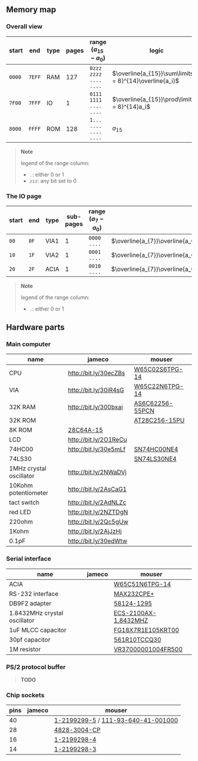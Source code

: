 ## Memory map
### Overall view
| start  | end    | type         | pages | range ($a_{15} - a_{0}$) | logic                                                     |
| ------ | ------ | ------------ | ----- | ------------------------ | --------------------------------------------------------- |
| `0000` | `7EFF` | $\text{RAM}$ | $127$ | `0zzz zzzz .... ....`    | $\overline{a_{15}}\sum\limits_{i = 8}^{14}\overline{a_i}$ |
| `7F00` | `7FFF` | $\text{IO}$  |   $1$ | `0111 1111 .... ....`    | $\overline{a_{15}}\prod\limits_{i = 8}^{14}a_i$           |
| `8000` | `FFFF` | $\text{ROM}$ | $128$ | `1... .... .... ....`    | $a_{15}$                                                  |

> **Note**
>
> legend of the range column:
> - `.`: either $0$ or $1$
> - `zzz`: any bit set to $0$

### The IO page
| start | end  | type          | sub-pages | range ($a_{7} - a_{0}$) | logic                                                              |
| ----- | ---- | ------------- | --------- | ----------------------- | ------------------------------------------------------------------ |
| `00`  | `0F` | $\text{VIA1}$ | $1$       | `0000 ....`             | $\overline{a_{7}}\overline{a_{6}}\overline{a_{5}}\overline{a_{4}}$ |
| `10`  | `1F` | $\text{VIA2}$ | $1$       | `0001 ....`             | $\overline{a_{7}}\overline{a_{6}}\overline{a_{5}}a_{4}$            |
| `20`  | `2F` | $\text{ACIA}$ | $1$       | `0010 ....`             | $\overline{a_{7}}\overline{a_{6}}a_{5}\overline{a_{4}}$            |

> **Note**
>
> legend of the range column:
> - `.`: either $0$ or $1$

## Hardware parts
### Main computer
| name                    | jameco                | mouser            |
| ----------------------- | --------------------- | ----------------- |
| CPU                     | http://bit.ly/30ecZBs | [W65C02S6TPG-14]  |
| VIA                     | http://bit.ly/30iR4sG | [W65C22N6TPG-14]  |
| 32K RAM                 | http://bit.ly/300bxai | [AS6C62256-55PCN] |
| 32K ROM                 |                       | [AT28C256-15PU]   |
| 8K ROM                  | [28C64A-15]           |                   |
| LCD                     | http://bit.ly/2O1ReCu |                   |
| 74HC00                  | http://bit.ly/30e5mLf | [SN74HC00NE4]     |
| 74LS30                  |                       | [SN74LS30NE4]     |
| 1MHz crystal oscillator | http://bit.ly/2NWaDVj |                   |
| 10Kohm potentiometer    | http://bit.ly/2AsCaG1 |                   |
| tact switch             | http://bit.ly/2AdNLZc |                   |
| red LED                 | http://bit.ly/2NZTDgN |                   |
| 220ohm                  | http://bit.ly/2Qc5gUw |                   |
| 1Kohm                   | http://bit.ly/2AjJzHj |                   |
| 0.1pF                   | http://bit.ly/30edWtw |                   |

### Serial interface
| name                         | jameco                | mouser                 |
| ---------------------------- | --------------------- | ---------------------- |
| ACIA                         |                       | [W65C51N6TPG-14]       |
| RS-232 interface             |                       | [MAX232CPE+]           |
| DB9F2 adapter                |                       | [58124-1295]           |
| 1.8432MHz crystal oscillator |                       | [ECS-2100AX-1.8432MHZ] |
| 1uF MLCC capacitor           |                       | [FG18X7R1E105KRT00]    |
| 30pf capacitor               |                       | [561R10TCCQ30]         |
| 1M resistor                  |                       | [VR37000001004FR500]   |

### PS/2 protocol buffer

> **TODO**

### Chip sockets

| pins | jameco | mouser                                 |
| ---- | ------ | -------------------------------------- |
| 40   |        | [1-2199299-5] / [111-93-640-41-001000] |
| 28   |        | [4828-3004-CP]                         |
| 16   |        | [1-2199298-4]                          |
| 14   |        | [1-2199298-3]                          |


[28C64A-15]: https://www.jameco.com/z/AT28C64B-15P-Major-Brands-IC-28C64A-15-EEPROM-64K-Bit-CMOS_74827.html

[W65C51N6TPG-14]: https://www.mouser.fr/ProductDetail/Western-Design-Center-WDC/W65C51N6TPG-14?qs=AgbsAOSw7WDdUCKSkUixbw%3D%3D
[W65C02S6TPG-14]: https://www.mouser.fr/ProductDetail/Western-Design-Center-WDC/W65C02S6TPG-14?qs=opBjA1TV903lvWo9AEKH5w%3D%3D
[W65C22N6TPG-14]: https://www.mouser.fr/ProductDetail/Western-Design-Center-WDC/W65C22N6TPG-14?qs=opBjA1TV901DbgJ9rfcBoQ%3D%3D
[AS6C62256-55PCN]: https://www.mouser.fr/ProductDetail/Alliance-Memory/AS6C62256-55PCN?qs=LD2UibpCYJqgbIupMJnGTQ%3D%3D
[AT28C256-15PU]: https://www.mouser.fr/ProductDetail/Microchip-Technology/AT28C256-15PU?qs=MAR%2F2X5XOp7eAU2%2FlNw9oA%3D%3D
[SN74HC00NE4]: https://www.mouser.fr/ProductDetail/Texas-Instruments/SN74HC00NE4?qs=mE33ZKBHyE4uNJ8383x2vg%3D%3D
[MAX232CPE+]: https://www.mouser.fr/ProductDetail/Analog-Devices-Maxim-Integrated/MAX232CPE%2B?qs=1THa7WoU59H6WLBcdj%252BTOQ%3D%3D
[58124-1295]: https://www.mouser.fr/ProductDetail/CCS/58124-1295?qs=17u8i%2FzlE89zr48r6Br%252BoA%3D%3D
[ECS-2100AX-1.8432MHZ]: https://www.mouser.fr/ProductDetail/ECS/ECS-2100AX-1.8432MHZ?qs=7cQpS2oZOEMv8URpRm%2FrTg%3D%3D
[FG18X7R1E105KRT00]: https://www.mouser.fr/ProductDetail/TDK/FG18X7R1E105KRT00?qs=sGAEpiMZZMukHu%252BjC5l7YTvFF0ytHSxtoC4NbnbovTo%3D
[561R10TCCQ30]: https://www.mouser.fr/ProductDetail/Vishay/561R10TCCQ30?qs=sGAEpiMZZMukHu%252BjC5l7YQBS4TczbHi4IrZt%2Fqz%2FGVA%3D
[VR37000001004FR500]: https://www.mouser.fr/ProductDetail/Vishay-BC-Components/VR37000001004FR500?qs=Iqe6t0HYRD4lz%252B2cDrCA1g%3D%3D
[SN74LS30NE4]: https://www.mouser.fr/ProductDetail/Texas-Instruments/SN74LS30NE4?qs=SL3LIuy2dWwsgWE7AHV5lg%3D%3D

[1-2199299-5]: https://www.mouser.fr/ProductDetail/TE-Connectivity/1-2199299-5?qs=fK8dlpkaUMthXjoyadQV1Q%3D%3D
[111-93-640-41-001000]: https://www.mouser.fr/ProductDetail/Mill-Max/111-93-640-41-001000?qs=WZeyYeqMOWdiMTxI6nZMPA%3D%3D
[4828-3004-CP]: https://www.mouser.fr/ProductDetail/3M-Electronic-Solutions-Division/4828-3004-CP?qs=mroHWPoUHBolYNJsg4b2PQ%3D%3D
[1-2199298-4]: https://www.mouser.fr/ProductDetail/TE-Connectivity/1-2199298-4?qs=fK8dlpkaUMvpL10rY9Abiw%3D%3D
[1-2199298-3]: https://www.mouser.fr/ProductDetail/TE-Connectivity/1-2199298-3?qs=fK8dlpkaUMtBOtVI99wRlQ%3D%3D
